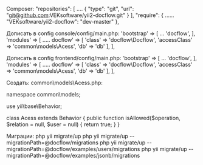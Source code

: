 Composer:
"repositories": [
    ....
    {
      "type": "git",
      "url": "git@github.com:VEKsoftware/yii2-docflow.git"
    }
],
"require": {
    ......
    "VEKsoftware/yii2-docflow": "dev-master"
},


Дописать в config
console/config/main.php:
'bootstrap' => [
    ...
    'docflow',
],
'modules' => [
    .....
    docflow' => [
       'class' => 'docflow\Docflow',
       'accessClass' => 'common\models\Acess',
       'db' => 'db'
    ],
],


Дописать в config
frontend/config/main.php:
'bootstrap' => [
    ...
    'docflow',
],
'modules' => [
    .....
    docflow' => [
       'class' => 'docflow\Docflow',
       'accessClass' => 'common\models\Acess',
       'db' => 'db'
    ],
],


Создать:
common\models\Acess.php:

namespace common\models;

use yii\base\Behavior;

class Acess extends Behavior
{
    public function isAllowed($operation, $relation = null, $user = null)
    {
        return true;
    }
}


Миграции:
php yii migrate/up
php yii migrate/up --migrationPath=@docflow/migrations
php yii migrate/up --migrationPath=@docflow/examples/users/migrations
php yii migrate/up --migrationPath=@docflow/examples/jsonb/migrations
